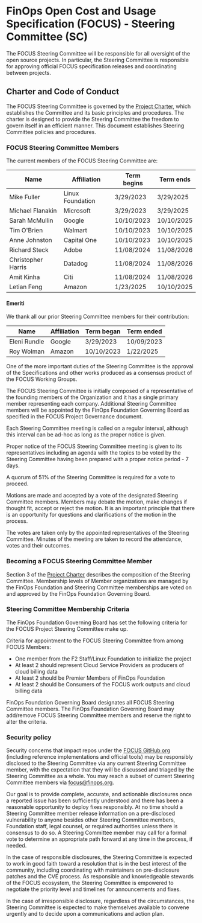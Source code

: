 
# FinOps Open Cost and Usage Specification (FOCUS) - Steering Committee (SC)

The FOCUS Steering Committee will be responsible for all oversight of the open source projects. In particular, the Steering Committee is responsible for approving official FOCUS specification releases and coordinating between projects.

## Charter and Code of Conduct

The FOCUS Steering Committee is governed by the [Project Charter](FOCUS_-_Membership_Agreement_Package_for_use.pdf), which establishes the Committee and its basic principles and procedures. The charter is designed to provide the Steering Committee the freedom to govern itself in an efficient manner. This document establishes Steering Committee policies and procedures.

### FOCUS Steering Committee Members

The current members of the FOCUS Steering Committee are:

| Name                                               | Affiliation           | Term begins | Term ends    |
| -------------------------------------------------- | --------------------- | ----------- | ------------ |
| Mike Fuller                                        | Linux Foundation      | 3/29/2023   | 3/29/2025    |
| Michael Flanakin                                   | Microsoft             | 3/29/2023   | 3/29/2025    |
| Sarah McMullin                                     | Google                | 10/10/2023   | 10/10/2025    |
| Tim O'Brien                                        | Walmart               | 10/10/2023   | 10/10/2025    |
| Anne Johnston                                      | Capital One           | 10/10/2023   | 10/10/2025    |
| Richard Steck | Adobe   | 11/08/2024 | 11/08/2026 |
| Christopher Harris | Datadog | 11/08/2024 | 11/08/2026 |
| Amit Kinha | Citi    | 11/08/2024 | 11/08/2026 |
| Letian Feng                                         | Amazon                | 1/23/2025   | 10/10/2025    |

#### Emeriti

We thank all our prior Steering Committee members for their contribution:

| Name                                               | Affiliation           | Term began  | Term ended   |
| -------------------------------------------------- | --------------------- | ----------- | ------------ |
| Eleni Rundle                                       | Google                | 3/29/2023   | 10/09/2023    |
| Roy Wolman                                         | Amazon                | 10/10/2023   | 1/22/2025    |


One of the more important duties of the Steering Committee is the approval of the Specifications and other works produced as a consensus product of the FOCUS Working Groups.

  The FOCUS Steering Committee is initially composed of a representative of the founding members of the Organization and it has a single primary member representing each company. Additional Steering Committee members will be appointed by the FinOps Foundation Governing Board as specified in the FOCUS Project Governance document.

  Each Steering Committee meeting is called on a regular interval, although this interval can be ad-hoc as long as the proper notice is given.

  Proper notice of the FOCUS Steering Committee meeting is given to its representatives including an agenda with the topics to be voted by the Steering Committee having been prepared with a proper notice period - 7 days.

  A quorum of 51% of the Steering Committee is required for a vote to proceed.

  Motions are made and accepted by a vote of the designated Steering Committee members. Members may debate the motion, make changes if thought fit, accept or reject the motion. It is an important principle that there is an opportunity for questions and clarifications of the motion in the process.

  The votes are taken only by the appointed representatives of the Steering Committee. Minutes of the meeting are taken to record the attendance, votes and their outcomes.

### Becoming a FOCUS Steering Committee Member

Section 3 of the [Project Charter](FOCUS_-_Membership_Agreement_Package_for_use.pdf) describes the composition of the Steering Committee. Membership levels of Member organizations are managed by the FinOps Foundation and Steering Committee memberships are voted on and approved by the FinOps Foundation Governing Board.


### Steering Committee Membership Criteria

  The FinOps Foundation Governing Board has set the following criteria for the FOCUS Project Steering Committee make up.

  Criteria for appointment to the FOCUS Steering Committee from among FOCUS Members:
  *  One member from the F2 Staff/Linux Foundation to initialize the project
  *  At least 2 should represent Cloud Service Providers as producers of cloud billing data
  *  At least 2 should be Premier Members of FinOps Foundation
  *  At least 2 should be Consumers of the FOCUS work outputs and cloud billing data

  FinOps Foundation Governing Board designates all FOCUS Steering Committee members. The FinOps Foundation Governing Board may add/remove FOCUS Steering Committee members and reserve the right to alter the criteria.

### Security policy

Security concerns that impact repos under the [FOCUS GitHub org](https://github.com/FinOps-Open-Cost-and-Usage-Spec) (including reference implementations and official tools) may be responsibly disclosed to the Steering Committee via any current Steering Committee member, with the expectation that they will be discussed and triaged by the Steering Committee as a whole. You may reach a subset of current Steering Committee members via [focus@finops.org](mailto:focus@finops.org).
 
Our goal is to provide complete, accurate, and actionable disclosures once a reported issue has been sufficiently understood and there has been a reasonable opportunity to deploy fixes responsibly. At no time should a Steering Committee member release information on a pre-disclosed vulnerability to anyone besides other Steering Committee members, Foundation staff, legal counsel, or required authorities unless there is consensus to do so. A Steering Committee member may call for a formal vote to determine an appropriate path forward at any time in the process, if needed.

In the case of responsible disclosures, the Steering Committee is expected to work in good faith toward a resolution that is in the best interest of the community, including coordinating with maintainers on pre-disclosure patches and the CVE process. As responsible and knowledgeable stewards of the FOCUS ecosystem, the Steering Committee is empowered to negotiate the priority level and timelines for announcements and fixes.

In the case of irresponsible disclosure, regardless of the circumstances, the Steering Committee is expected to make themselves available to convene urgently and to decide upon a communications and action plan.

